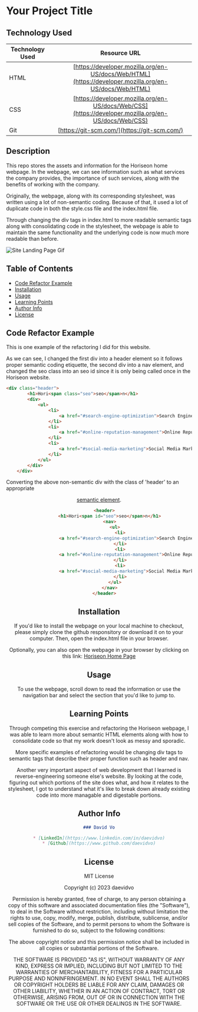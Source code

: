 # Your Project Title

## Technology Used 

| Technology Used         | Resource URL           | 
| ------------- |:-------------:| 
| HTML    | [https://developer.mozilla.org/en-US/docs/Web/HTML](https://developer.mozilla.org/en-US/docs/Web/HTML) | 
| CSS     | [https://developer.mozilla.org/en-US/docs/Web/CSS](https://developer.mozilla.org/en-US/docs/Web/CSS)      |   
| Git | [https://git-scm.com/](https://git-scm.com/)     |    

## Description 

This repo stores the assets and information for the Horiseon home webpage. In the webpage, we can see information such as what services the company provides, the importance of such services, along with the benefits of working with the company.

Originally, the webpage, along with its corresponding stylesheet, was written using a lot of non-semantic coding. Because of that, it used a lot of duplicate code in both the style.css file and the index.html file.

Through changing the div tags in index.html to more readable semantic tags along with consolidating code in the stylesheet, the webpage is able to maintain the same functionality and the underlying code is now much more readable than before.

![Site Landing Page Gif](./assets/images/websitedemo.gif)

## Table of Contents

* [Code Refactor Example](#code-refactor-example)
* [Installation](#installation)
* [Usage](#usage)
* [Learning Points](#learning-points)
* [Author Info](#author-info)
* [License](#license)

## Code Refactor Example

This is one example of the refactoring I did for this website.

As we can see, I changed the first div into a header element so it follows proper semantic coding etiquette, the second div into a nav element, and changed the seo class into an seo id since it is only being called once in the Horiseon website.


```html
<div class="header">
        <h1>Hori<span class="seo">seo</span>n</h1>
        <div>
            <ul>
                <li>
                    <a href="#search-engine-optimization">Search Engine Optimization</a>
                </li>
                <li>
                    <a href="#online-reputation-management">Online Reputation Management</a>
                </li>
                <li>
                    <a href="#social-media-marketing">Social Media Marketing</a>
                </li>
            </ul>
        </div>
    </div>
```

Converting the above non-semantic div with the class of 'header' to an appropriate [<header> semantic element](https://www.w3schools.com/html/html5_semantic_elements.asp). 

```html
    <header>
        <h1>Hori<span id="seo">seo</span>n</h1>
        <nav>
            <ul>
                <li>
                    <a href="#search-engine-optimization">Search Engine Optimization</a>
                </li>
                <li>
                    <a href="#online-reputation-management">Online Reputation Management</a>
                </li>
                <li>
                    <a href="#social-media-marketing">Social Media Marketing</a>
                </li>
            </ul>
        </nav>
    </header>

```

## Installation

If you'd like to install the webpage on your local machine to checkout, please simply clone the github responsitory or download it on to your computer. Then, open the index.html file in your browser.

Optionally, you can also open the webpage in your browser by clicking on this link: [Horiseon Home Page](https://daevidvo.github.io/HTML_refactoring/)

## Usage 

To use the webpage, scroll down to read the information or use the navigation bar and select the section that you'd like to jump to.

## Learning Points 

Through competing this exercise and refactoring the Horiseon webpage, I was able to learn more about semantic HTML elements along with how to consolidate code so that my work doesn't look as messy and sporadic.

More specific examples of refactoring would be changing div tags to semantic tags that describe their proper function such as header and nav.

Another very important aspect of web development that I learned is reverse-engineering someone else's website. By looking at the code, figuring out which portions of the site does what, and how it relates to the stylesheet, I got to understand what it's like to break down already existing code into more managable and digestable portions.

## Author Info

```md
### David Vo

* [LinkedIn](https://www.linkedin.com/in/daevidvo)
* [Github](https://www.github.com/daevidvo)
```

## License

MIT License

Copyright (c) 2023 daevidvo

Permission is hereby granted, free of charge, to any person obtaining a copy
of this software and associated documentation files (the "Software"), to deal
in the Software without restriction, including without limitation the rights
to use, copy, modify, merge, publish, distribute, sublicense, and/or sell
copies of the Software, and to permit persons to whom the Software is
furnished to do so, subject to the following conditions:

The above copyright notice and this permission notice shall be included in all
copies or substantial portions of the Software.

THE SOFTWARE IS PROVIDED "AS IS", WITHOUT WARRANTY OF ANY KIND, EXPRESS OR
IMPLIED, INCLUDING BUT NOT LIMITED TO THE WARRANTIES OF MERCHANTABILITY,
FITNESS FOR A PARTICULAR PURPOSE AND NONINFRINGEMENT. IN NO EVENT SHALL THE
AUTHORS OR COPYRIGHT HOLDERS BE LIABLE FOR ANY CLAIM, DAMAGES OR OTHER
LIABILITY, WHETHER IN AN ACTION OF CONTRACT, TORT OR OTHERWISE, ARISING FROM,
OUT OF OR IN CONNECTION WITH THE SOFTWARE OR THE USE OR OTHER DEALINGS IN THE
SOFTWARE.

